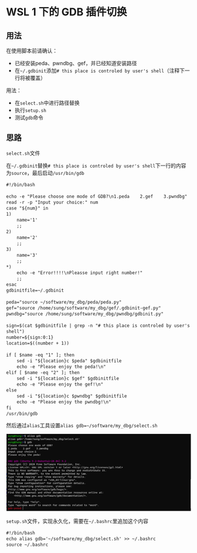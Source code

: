 # WSL 1 下的 GDB 插件切换

## 用法

在使用脚本前请确认：

* 已经安装peda、pwndbg、gef，并已经知道安装路径
* 在`~/.gdbinit`添加`# this place is controled by user's shell`（注释下一行将被覆盖）

用法：

* 在`select.sh`中进行路径替换
* 执行`setup.sh`
* 测试`gdb`命令

## 思路

`select.sh`文件

在`~/.gdbinit`替换`# this place is controled by user's shell`下一行的内容为`source`，最后启动`/usr/bin/gdb`

````shell
#!/bin/bash

echo -e "Please choose one mode of GDB?\n1.peda    2.gef    3.pwndbg"
read -r -p "Input your choice:" num
case "${num}" in
1)
    name='1'
    ;;
2)
    name='2'
    ;;
3)
    name='3'
    ;;
*)
    echo -e "Error!!!!\nPleasse input right number!"
    ;;
esac
gdbinitfile=~/.gdbinit

peda="source ~/software/my_dbg/peda/peda.py"
gef="source /home/sung/software/my_dbg/gef/.gdbinit-gef.py"
pwndbg="source /home/sung/software/my_dbg/pwndbg/gdbinit.py"

sign=$(cat $gdbinitfile | grep -n "# this place is controled by user's shell")
number=${sign:0:1}
location=$((number + 1))

if [ $name -eq "1" ]; then
    sed -i "${location}c $peda" $gdbinitfile
    echo -e "Please enjoy the peda!\n"
elif [ $name -eq "2" ]; then
    sed -i "${location}c $gef" $gdbinitfile
    echo -e "Please enjoy the gef!\n"
else
    sed -i "${location}c $pwndbg" $gdbinitfile
    echo -e "Please enjoy the pwndbg!\n"
fi
/usr/bin/gdb

````

然后通过`alias`工具设置`alias gdb=~/software/my_dbg/select.sh`

![image-20211208091656121](usage/image-20211208091656121.png)

`setup.sh`文件，实现永久化，需要在`~/.bashrc`里追加这个内容

````shell
#!/bin/bash
echo alias gdb='~/software/my_dbg/select.sh' >> ~/.bashrc
source ~/.bashrc
````

